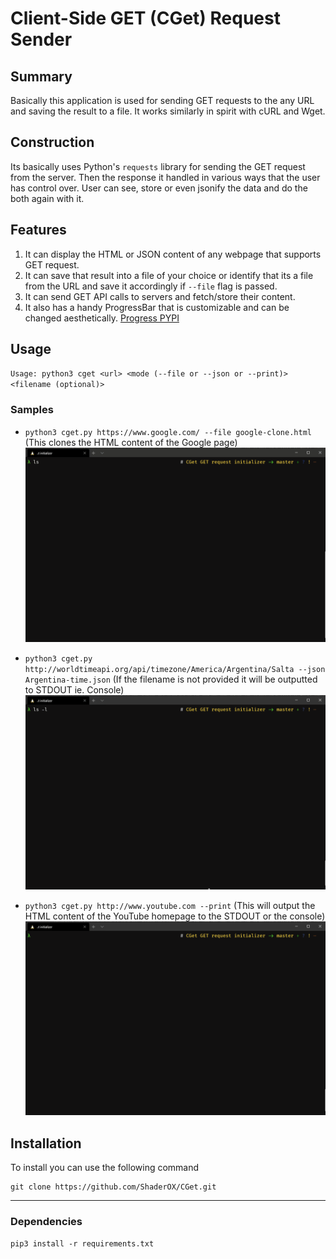 # Client-Side GET (CGet) Request Sender 
## Summary
Basically this application is used for sending GET requests to the any URL and saving the result to a file. It works similarly in spirit with cURL and Wget.

## Construction
Its basically uses Python's `requests` library for sending the GET request from the server. Then the response it handled in various ways that the user has control over. User can see, store or even jsonify the data and do the both again with it.


## Features
1. It can display the HTML or JSON content of any webpage that supports GET request.
2. It can save that result into a file of your choice or identify that its a file from the URL and save it accordingly if `--file` flag is passed.
3. It can send GET API calls to servers and fetch/store their content.
4. It also has a handy ProgressBar that is customizable and can be changed aesthetically. [Progress PYPI]([https://link](https://pypi.org/project/progress/))


## Usage
`Usage: python3 cget <url> <mode (--file or --json or --print)> <filename (optional)>`

### Samples
- `python3 cget.py https://www.google.com/ --file google-clone.html` (This clones the HTML content of the Google page)
![html](images/google.gif)

- `python3 cget.py http://worldtimeapi.org/api/timezone/America/Argentina/Salta --json Argentina-time.json` (If the filename is not provided it will be outputted to STDOUT ie. Console)
![html](images/argentina.gif)

- `python3 cget.py http://www.youtube.com --print` (This will output the HTML content of the YouTube homepage to the STDOUT or the console)
![html](images/youtube.gif)


## Installation
To install you can use the following command 

    git clone https://github.com/ShaderOX/CGet.git
----------
### Dependencies
    pip3 install -r requirements.txt  